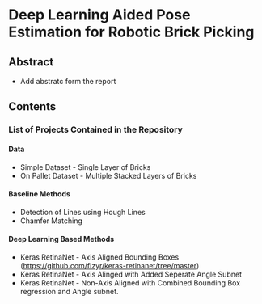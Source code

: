 # Deep Learning Aided Pose Estimation for Robotic Brick Picking

## Abstract

- Add abstratc form the report

## Contents

### List of Projects Contained in the Repository

#### Data 
* Simple Dataset - Single Layer of Bricks 
* On Pallet Dataset - Multiple Stacked Layers of Bricks

#### Baseline Methods 
* Detection of Lines using Hough Lines
* Chamfer Matching

#### Deep Learning Based Methods 
* Keras RetinaNet - Axis Aligned Bounding Boxes (https://github.com/fizyr/keras-retinanet/tree/master)
* Keras RetinaNet - Axis Alinged with Added Seperate Angle Subnet
* Keras RetinaNet - Non-Axis Aligned with Combined Bounding Box regression and Angle subnet. 

